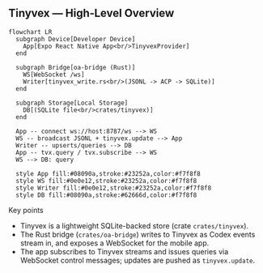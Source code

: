 ## Tinyvex — High‑Level Overview

```mermaid
flowchart LR
  subgraph Device[Developer Device]
    App[Expo React Native App<br/>TinyvexProvider]
  end

  subgraph Bridge[oa-bridge (Rust)]
    WS[WebSocket /ws]
    Writer[tinyvex_write.rs<br/>(JSONL -> ACP -> SQLite)]
  end

  subgraph Storage[Local Storage]
    DB[(SQLite file<br/>crates/tinyvex)]
  end

  App -- connect ws://host:8787/ws --> WS
  WS -- broadcast JSONL + tinyvex.update --> App
  Writer -- upserts/queries --> DB
  App -- tvx.query / tvx.subscribe --> WS
  WS --> DB: query

  style App fill:#08090a,stroke:#23252a,color:#f7f8f8
  style WS fill:#0e0e12,stroke:#23252a,color:#f7f8f8
  style Writer fill:#0e0e12,stroke:#23252a,color:#f7f8f8
  style DB fill:#08090a,stroke:#62666d,color:#f7f8f8
```

Key points
- Tinyvex is a lightweight SQLite-backed store (crate `crates/tinyvex`).
- The Rust bridge (`crates/oa-bridge`) writes to Tinyvex as Codex events stream in, and exposes a WebSocket for the mobile app.
- The app subscribes to Tinyvex streams and issues queries via WebSocket control messages; updates are pushed as `tinyvex.update`.

